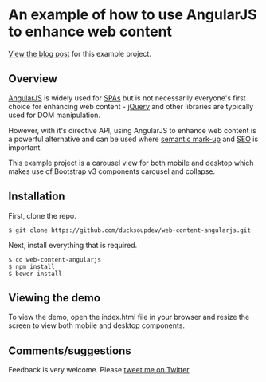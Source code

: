 # An example of how to use AngularJS to enhance web content

[View the blog post](http://www.ducksoupdev.co.uk) for this example project.

## Overview

[AngularJS](https://angularjs.org/) is widely used for [SPAs](http://en.wikipedia.org/wiki/Single-page_application) but is not necessarily everyone's first choice for enhancing web content - [jQuery](http://jquery.com) and other libraries are typically used for DOM manipulation.

However, with it's directive API, using AngularJS to enhance web content is a powerful alternative and can be used where [semantic mark-up](http://en.wikipedia.org/wiki/Separation_of_presentation_and_content) and [SEO](http://en.wikipedia.org/wiki/Search_engine_optimization) is important.

This example project is a carousel view for both mobile and desktop which makes use of Bootstrap v3 components carousel and collapse.

## Installation

First, clone the repo.

	$ git clone https://github.com/ducksoupdev/web-content-angularjs.git

Next, install everything that is required. 

	$ cd web-content-angularjs
    $ npm install
    $ bower install
    
## Viewing the demo

To view the demo, open the index.html file in your browser and resize the screen to view both mobile and desktop components.

## Comments/suggestions

Feedback is very welcome. Please [tweet me on Twitter](https://twitter.com/ducksoupdev)